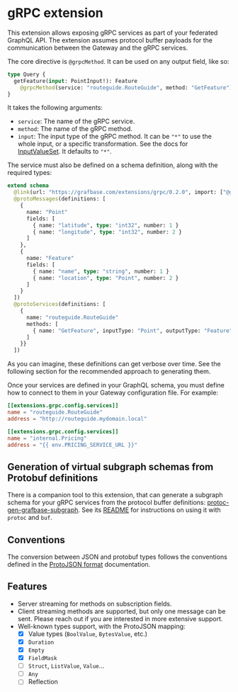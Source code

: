 # gRPC extension

This extension allows exposing gRPC services as part of your federated GraphQL API. The extension assumes protocol buffer payloads for the communication between the Gateway and the gRPC services.

The core directive is `@grpcMethod`. It can be used on any output field, like so:

```graphql
type Query {
  getFeature(input: PointInput!): Feature
    @grpcMethod(service: "routeguide.RouteGuide", method: "GetFeature")
}
```

It takes the following arguments:

- `service`: The name of the gRPC service.
- `method`: The name of the gRPC method.
- `input`: The input type of the gRPC method. It can be `"*"` to use the whole input, or a specific transformation. See the docs for [InputValueSet](https://grafbase.com/docs/reference/extensions/grafbase-spec/v1.0#inputvalueset). It defaults to `"*"`.

The service must also be defined on a schema definition, along with the required types:

```graphql
extend schema
  @link(url: "https://grafbase.com/extensions/grpc/0.2.0", import: ["@grpcMethod", "@protoMessages", "@protoServices"])
  @protoMessages(definitions: [
    {
      name: "Point"
      fields: [
        { name: "latitude", type: "int32", number: 1 }
        { name: "longitude", type: "int32", number: 2 }
      ]
    },
    {
      name: "Feature"
      fields: [
        { name: "name", type: "string", number: 1 }
        { name: "location", type: "Point", number: 2 }
      ]
    }
  ])
  @protoServices(definitions: [
    {
      name: "routeguide.RouteGuide"
      methods: [
        { name: "GetFeature", inputType: "Point", outputType: "Feature" }
      ]
    }}
  ])
```

As you can imagine, these definitions can get verbose over time. See the following section for the recommended approach to generating them.

Once your services are defined in your GraphQL schema, you must define how to connect to them in your Gateway configuration file. For example:

```toml
[[extensions.grpc.config.services]]
name = "routeguide.RouteGuide"
address = "http://routeguide.mydomain.local"

[[extensions.grpc.config.services]]
name = "internal.Pricing"
address = "{{ env.PRICING_SERVICE_URL }}"
```

## Generation of virtual subgraph schemas from Protobuf definitions

There is a companion tool to this extension, that can generate a subgraph schema for your gRPC services from the protocol buffer definitions: [protoc-gen-grafbase-subgraph](https://github.com/grafbase/grafbase/tree/main/crates/protoc-gen-grafbase-subgraph). See its [README](https://github.com/grafbase/grafbase/tree/main/crates/protoc-gen-grafbase-subgraph/README.md) for instructions on using it with `protoc` and `buf`.

## Conventions

The conversion between JSON and protobuf types follows the conventions defined in the [ProtoJSON format](https://protobuf.dev/programming-guides/json/) documentation.

## Features

- Server streaming for methods on subscription fields.
- Client streaming methods are supported, but only one message can be sent. Please reach out if you are interested in more extensive support.
- Well-known types support, with the ProtoJSON mapping:
  - [x] Value types (`BoolValue`, `BytesValue`, etc.)
  - [x] `Duration`
  - [x] `Empty`
  - [x] `FieldMask`
  - [ ] `Struct`, `ListValue`, `Value`...
  - [ ] `Any`
  - [ ] Reflection
